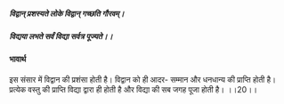##### विद्वान् प्रशस्यते लोके विद्वान् गच्छति गौरवम्।
##### विद्यया लभते सर्वं विद्या सर्वत्र पूज्यते।। 

#### भावार्थ

इस संसार में विद्वान की प्रशंसा होती है। विद्वान को ही आदर- सम्मान और धनधान्य की प्राप्ति होती है। प्रत्येक वस्तु की प्राप्ति विद्या द्वारा ही होती है और विद्या की सब जगह पूजा होती है। ।।20।।